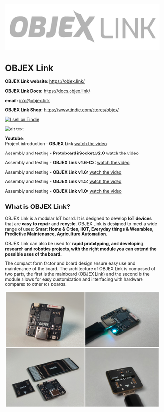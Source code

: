 ![alt text](https://github.com/salvatoreraccardi/OBJEX_LINK/blob/main/dir/OBJEX-LINK_logov2.png)
# OBJEX Link 

**OBJEX Link website:** https://objex.link/

**OBJEX Link Docs:** https://docs.objex.link/

**email:** info@objex.link 

**OBJEX Link Shop:** https://www.tindie.com/stores/objex/

<a href="https://www.tindie.com/stores/objex/?ref=offsite_badges&utm_source=sellers_OBJEX&utm_medium=badges&utm_campaign=badge_large"><img src="https://d2ss6ovg47m0r5.cloudfront.net/badges/tindie-larges.png" alt="I sell on Tindie" width="200" height="104" margin-left="-10"></a>

![alt text](https://media.giphy.com/media/dOVpV5HhJFUvPZF3In/giphy.gif)

**Youtube:** <br />
Project introduction - **OBJEX Link** [watch the video](https://www.youtube.com/watch?v=X29LyX-1ozA)

Assembly and testing - **Protoboard&Socket_v2.0** [watch the video](https://www.youtube.com/watch?v=N7MFNUX0_PA)

Assembly and testing - **OBJEX Link v1.6-C3:** [watch the video](https://www.youtube.com/watch?v=o9e5-9o4egI)

Assembly and testing - **OBJEX Link v1.6:** [watch the video](https://www.youtube.com/watch?v=haHsvLIlmms)

Assembly and testing - **OBJEX Link v1.5:** [watch the video](https://www.youtube.com/watch?v=wx3dR2j1C28)

Assembly and testing - **OBJEX Link v1.0:** [watch the video](https://www.youtube.com/watch?v=_4CofqktS38)

## What is OBJEX Link?
OBJEX Link is a modular IoT board. It is designed to develop **IoT devices** that are **easy to repair** and **recycle**. OBJEX Link is designed to meet a wide range of uses: **Smart Home & Cities, IIOT, Everyday things & Wearables, Predictive Maintenance, Agriculture Automation.**

OBJEX Link can also be used for **rapid prototyping, and developing research and robotics projects, with the right module you can extend the possible uses of the board.**

The compact form factor and board design ensure easy use and maintenance of the board. The architecture of OBJEX Link is composed of two parts, the first is the mainboard (OBJEX Link) and the second is the module allows for easy customization and interfacing with hardware compared to other IoT boards.

![alt text](https://github.com/salvatoreraccardi/OBJEX_LINK/blob/main/dir/1.png)

